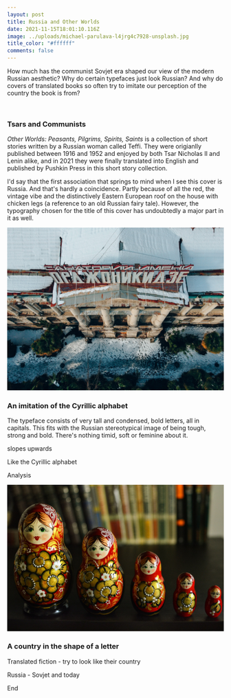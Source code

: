 ```yaml
---
layout: post
title: Russia and Other Worlds
date: 2021-11-15T18:01:10.116Z
image: ../uploads/michael-parulava-l4jrg4c7928-unsplash.jpg
title_color: "#ffffff"
comments: false
---
```

How much has the communist Sovjet era shaped our view of the modern Russian aesthetic? Why do certain typefaces just look Russian? And why do covers of translated books so often try to imitate our perception of the country the book is from? 

![]()

### Tsars and Communists

*Other Worlds: Peasants, Pilgrims, Spirits, Saints* is a collection of short stories written by a Russian woman called Teffi. They were origianlly published between 1916 and 1952 and enjoyed by both Tsar Nicholas II and Lenin alike, and in 2021 they were finally translated into English and published by Pushkin Press in this short story collection. 

I'd say that the first association that springs to mind when I see this cover is Russia. And that's hardly a coincidence. Partly because of all the red, the vintage vibe and the distinctively Eastern European roof on the house with chicken legs (a reference to an old Russian fairy tale). However, the typography chosen for the title of this cover has undoubtedly a major part in it as well. 

![](../uploads/stacey-zinoveva-lrvdekcwofa-unsplash.jpg "Photo by Stacey Zinov, Unsplash")

### An imitation of the Cyrillic alphabet

The typeface consists of very tall and condensed, bold letters, all in capitals. This fits with the Russian stereotypical image of being tough, strong and bold. There's nothing timid, soft or feminine about it. 

 slopes upwards

Like the Cyrillic alphabet 

Analysis

![](../uploads/julia-kadel-ymulswibc3i-unsplash.jpg "Photo by Julia Kadel on Unsplash")

### A country in the shape of a letter

Translated fiction - try to look like their country

Russia - Sovjet and today

End